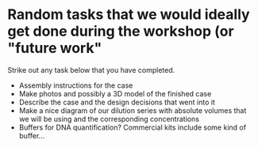# Random tasks that we would ideally get done during the workshop (or "future work"

Strike out any task below that you have completed.

* Assembly instructions for the case
* Make photos and possibly a 3D model of the finished case
* Describe the case and the design decisions that went into it
* Make a nice diagram of our dilution series with absolute volumes that we will be using and the corresponding concentrations
* Buffers for DNA quantification? Commercial kits include some kind of buffer...

